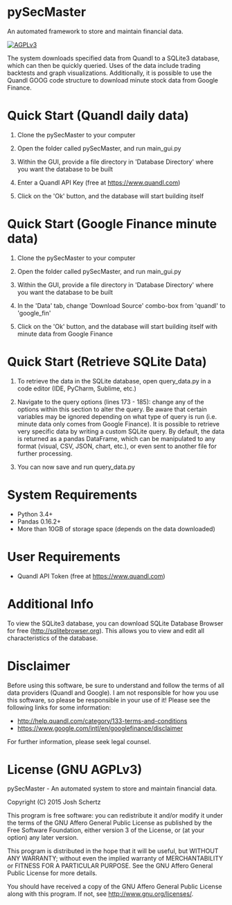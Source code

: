 # pySecMaster
An automated framework to store and maintain financial data.

[![AGPLv3](https://img.shields.io/badge/License-AGPLv3-blue.svg)](http://opensource.org/licenses/AGPL-3.0)

The system downloads specified data from Quandl to a SQLite3 database, which can then be quickly queried. Uses of the data include trading backtests and graph visualizations. Additionally, it is possible to use the Quandl GOOG code structure to download minute stock data from Google Finance.

# Quick Start (Quandl daily data)
  1. Clone the pySecMaster to your computer

  2. Open the folder called pySecMaster, and run main_gui.py

  3. Within the GUI, provide a file directory in 'Database Directory' where you want the database to be built

  4. Enter a Quandl API Key (free at <https://www.quandl.com>)

  5. Click on the 'Ok' button, and the database will start building itself

# Quick Start (Google Finance minute data)
  1. Clone the pySecMaster to your computer

  2. Open the folder called pySecMaster, and run main_gui.py

  3. Within the GUI, provide a file directory in 'Database Directory' where you want the database to be built

  4. In the 'Data' tab, change 'Download Source' combo-box from 'quandl' to 'google_fin'

  5. Click on the 'Ok' button, and the database will start building itself with minute data from Google Finance

# Quick Start (Retrieve SQLite Data)
  1. To retrieve the data in the SQLite database, open query_data.py in a code editor (IDE, PyCharm, Sublime, etc.)

  2. Navigate to the query options (lines 173 - 185): change any of the options within this section to alter the query. Be aware that certain variables may be ignored depending on what type of query is run (i.e. minute data only comes from Google Finance). It is possible to retrieve very specific data by writing a custom SQLite query. By default, the data is returned as a pandas DataFrame, which can be manipulated to any format (visual, CSV, JSON, chart, etc.), or even sent to another file for further processing.

  3. You can now save and run query_data.py

# System Requirements
  - Python 3.4+
  - Pandas 0.16.2+
  - More than 10GB of storage space (depends on the data downloaded)

# User Requirements
  - Quandl API Token (free at <https://www.quandl.com>)

# Additional Info
To view the SQLite3 database, you can download SQLite Database Browser for free (<http://sqlitebrowser.org>). This allows you to view and edit all characteristics of the database.

# Disclaimer
Before using this software, be sure to understand and follow the terms of all data providers (Quandl and Google). I am not responsible for how you use this software, so please be responsible in your use of it! Please see the following links for some information:
  - <http://help.quandl.com/category/133-terms-and-conditions>
  - <https://www.google.com/intl/en/googlefinance/disclaimer>

For further information, please seek legal counsel.

# License (GNU AGPLv3)
pySecMaster - An automated system to store and maintain financial data.

Copyright (C) 2015 Josh Schertz

This program is free software: you can redistribute it and/or modify
it under the terms of the GNU Affero General Public License as
published by the Free Software Foundation, either version 3 of the
License, or (at your option) any later version.

This program is distributed in the hope that it will be useful,
but WITHOUT ANY WARRANTY; without even the implied warranty of
MERCHANTABILITY or FITNESS FOR A PARTICULAR PURPOSE.  See the
GNU Affero General Public License for more details.

You should have received a copy of the GNU Affero General Public License
along with this program.  If not, see <http://www.gnu.org/licenses/>.
